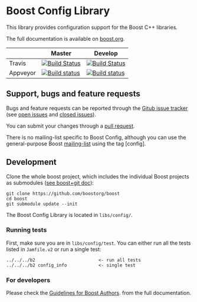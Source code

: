 Boost Config Library
============================

This library provides configuration support for the Boost C++ libraries.

The full documentation is available on [boost.org](http://www.boost.org/doc/libs/release/libs/config/index.html).

|                  |  Master  |   Develop   |
|------------------|----------|-------------|
| Travis           | [![Build Status](https://travis-ci.org/boostorg/config.svg?branch=master)](https://travis-ci.org/boostorg/config)  |  [![Build Status](https://travis-ci.org/boostorg/config.png)](https://travis-ci.org/boostorg/config) |
| Appveyor         | [![Build status](https://ci.appveyor.com/api/projects/status/wo2n2mhoy8vegmuo/branch/master?svg=true)](https://ci.appveyor.com/project/jzmaddock/config/branch/master) | [![Build status](https://ci.appveyor.com/api/projects/status/wo2n2mhoy8vegmuo/branch/develop?svg=true)](https://ci.appveyor.com/project/jzmaddock/config/branch/develop) |

## Support, bugs and feature requests ##

Bugs and feature requests can be reported through the [Gitub issue tracker](https://github.com/boostorg/config/issues)
(see [open issues](https://github.com/boostorg/config/issues) and
[closed issues](https://github.com/boostorg/config/issues?utf8=%E2%9C%93&q=is%3Aissue+is%3Aclosed)).

You can submit your changes through a [pull request](https://github.com/boostorg/config/pulls).

There is no mailing-list specific to Boost Config, although you can use the general-purpose Boost [mailing-list](http://lists.boost.org/mailman/listinfo.cgi/boost-users) using the tag [config].


## Development ##

Clone the whole boost project, which includes the individual Boost projects as submodules ([see boost+git doc](https://github.com/boostorg/boost/wiki/Getting-Started)): 

    git clone https://github.com/boostorg/boost
    cd boost
    git submodule update --init

The Boost Config Library is located in `libs/config/`. 

### Running tests ###
First, make sure you are in `libs/config/test`. 
You can either run all the tests listed in `Jamfile.v2` or run a single test:

    ../../../b2                        <- run all tests
    ../../../b2 config_info            <- single test

### For developers ###
Please check the [Guidelines for Boost Authors](http://www.boost.org/doc/libs/release/libs/config/doc/html/boost_config/guidelines_for_boost_authors.html). from the full documentation.
